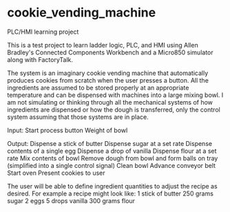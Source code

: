 # cookie_vending_machine
PLC/HMI learning project

This is a test project to learn ladder logic, PLC, and HMI using Allen Bradley's Connected Components Workbench and a Micro850 simulator along with FactoryTalk.

The system is an imaginary cookie vending machine that automatically produces cookies from scratch when the user presses a button. All the ingredients are assumed to be stored properly at an appropriate temperature and can be dispensed with machines into a large mixing bowl. I am not simulating or thinking through all the mechanical systems of how ingredients are dispensed or how the dough is transferred, only the control system assuming that those systems are in place.

Input:
Start process button
Weight of bowl

Output:
Dispense a stick of butter
Dispense sugar at a set rate
Dispense contents of a single egg
Dispense a drop of vanilla
Dispense flour at a set rate
Mix contents of bowl
Remove dough from bowl and form balls on tray (simplified into a single control signal)
Clean bowl
Advance conveyor belt
Start oven
Present cookies to user

The user will be able to define ingredient quantities to adjust the recipe as desired. For example a recipe might look like:
1 stick of butter
250 grams sugar
2 eggs
5 drops vanilla
300 grams flour
